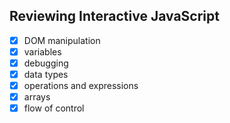 ## Reviewing Interactive JavaScript

- [x] DOM manipulation
- [x] variables
- [x] debugging
- [x] data types
- [x] operations and expressions
- [x] arrays
- [x] flow of control
